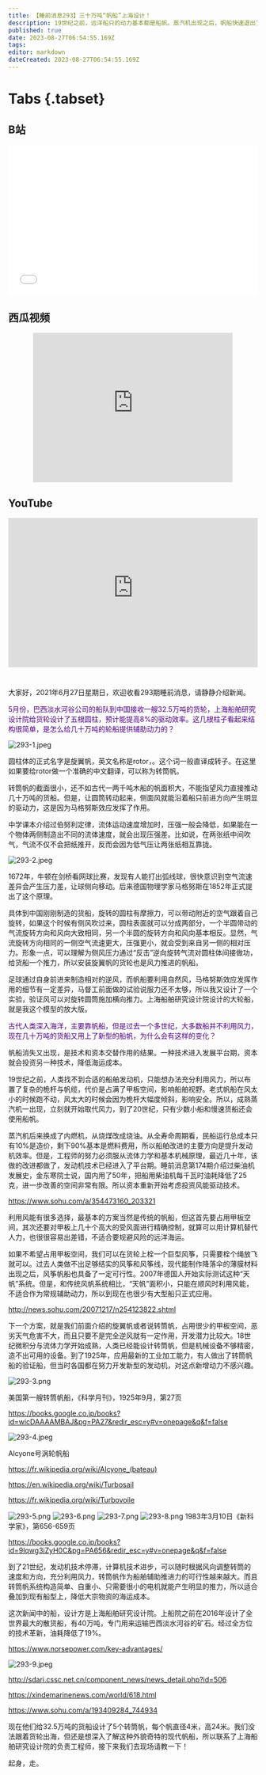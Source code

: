 ```yaml
---
title: 【睡前消息293】三十万吨“帆船”上海设计！
description: 19世纪之前，远洋船只的动力基本都是船帆。蒸汽机出现之后，帆船快速退出了航运市场，但到了21世纪，几十万吨的海船又重新开始安装船帆。只是19世纪的“前辈”恐怕已经认不出今天的“帆船”了。
published: true
date: 2023-08-27T06:54:55.169Z
tags: 
editor: markdown
dateCreated: 2023-08-27T06:54:55.169Z
---
```


# Tabs {.tabset}
## B站
<div style="position: relative; padding: 30% 45%;">
<iframe style="position: absolute; width: 100%; height: 100%; left: 0; top: 0;" src="//player.bilibili.com/player.html?&bvid=BV1Rf4y1t7wU&page=1&as_wide=1&high_quality=1&danmaku=1&autoplay=0" scrolling="no" border="0" frameborder="no" framespacing="0" allowfullscreen="true"></iframe>
</div>

## 西瓜视频
<div style="position: relative; padding: 30% 45%;">
<iframe style="position: absolute; top: 50%; left: 50%; transform: translate(-50%, -50%); width: 80%; height: 100%;" frameborder="0" src="https://www.ixigua.com/iframe/西瓜视频ID?autoplay=0" referrerpolicy="unsafe-url" allowfullscreen></iframe>
</div>

## YouTube
<div style="position: relative; padding: 30% 45%;">
<iframe style="position: absolute; top: 0; left: 0; width: 100%; height: 100%;" src="https://www.youtube-nocookie.com/embed/YouTubeVID" title="YouTube video player" frameborder="0" allow="accelerometer; autoplay; clipboard-write; encrypted-media; gyroscope; picture-in-picture" allowfullscreen="true"></iframe>
</div>
  
# 

大家好，2021年6月27日星期日，欢迎收看293期睡前消息，请静静介绍新闻。

<font color="indigo">5月份，巴西淡水河谷公司的船队到中国接收一艘32.5万吨的货轮，上海船舶研究设计院给货轮设计了五根圆柱，预计能提高8%的驱动效率。这几根柱子看起来结构很简单，是怎么给几十万吨的轮船提供辅助动力的？</font>
 
![293-1.jpeg](https://img.bedtime.news/2023/08/27/64eaf2f19ba2f.png)

圆柱体的正式名字是旋翼帆，英文名称是rotor，。这个词一般直译成转子。在这里如果要给rotor做一个准确的中文翻译，可以称为转筒帆。

转筒帆的截面很小，还不如古代一两千吨木船的帆面积大，不能指望风力直接推动几十万吨的货船。但是，让圆筒转动起来，侧面风就能沿着船只前进方向产生明显的驱动力，这是因为马格努斯效应发挥了作用。

中学课本介绍过伯努利定律，流体运动速度增加时，压强一般会降低，如果能在一个物体两侧制造出不同的流体速度，就会出现压强差。比如说，在两张纸中间吹气，气流不仅不会把纸推开，反而会因为低气压让两张纸相互靠拢。

![293-2.jpeg](https://img.bedtime.news/2023/08/27/64eaf2f11bef4.png)

1672年，牛顿在剑桥看网球比赛，发现有人能打出弧线球，很快意识到空气流速差异会产生压力差，让球侧向移动。后来德国物理学家马格努斯在1852年正式提出了这个原理。

具体到中国刚刚制造的货船，旋转的圆柱有摩擦力，可以带动附近的空气跟着自己旋转，如果这个时候有侧风吹过来，圆柱表面就可以分成两部分，一个半圆带动的气流旋转方向和风向大致相同，另一个半圆的旋转方向和风向基本相反。显然，气流旋转方向相同的一侧空气流速更大，压强更小，就会受到来自另一侧的相对压力。形象一点，可以理解为侧风压力通过“反击”逆向旋转气流对圆柱体间接做功，给货船一个推力，所以安装旋翼帆的货轮也是风力推进的帆船。

足球通过自身前进来制造相对的逆风，而帆船要利用自然风，马格努斯效应发挥作用的细节有一定差异，马督工前面做的试验说服力还不太够，所以我又设计了一个实验，验证风可以对旋转圆筒施加横向推力。上海船舶研究设计院设计的大轮船，就是我这个模型的放大版。

<font color="indigo">古代人类深入海洋，主要靠帆船，但是过去一个多世纪，大多数船并不利用风力，现在几十万吨的货船又用上了新型的船帆，为什么会有这样的变化？</font>

帆船消失又出现，是技术和资本交替作用的结果。一种技术进入发展平台期，资本就会投资另一种技术，降低海运成本。

19世纪之前，人类找不到合适的船舶发动机，只能想办法充分利用风力，所以布置了复杂的桅杆与帆缆，代价是占满了甲板空间，影响船舶视野。老式帆船在风太小的时候跑不动，风太大的时候会因为桅杆大幅度倾斜，影响安全。所以，成熟蒸汽机一出现，立刻就开始取代风力，到了20世纪，只有少数小船和慢速货船还会使用船帆。

蒸汽机后来换成了内燃机，从烧煤改成烧油。从全寿命周期看，民船运行总成本只有10%是造价，剩下90%基本是燃料费用，所以船舶改进的主要方向是提升发动机效率。但是，工程师的努力必须服从流体力学和基本机械原理，最近几十年，该做的改进都做了，发动机技术已经进入了平台期。睡前消息第174期介绍过柴油机发展史，金东寒院士说，国内用了50年，把船用柴油机每千瓦时油耗降低了25克，进一步改善的空间非常有限。所以资本重新开始考虑投资风能驱动技术。

https://www.sohu.com/a/354473160_203321

利用风能有很多选择，最基本的方案当然是传统的帆船，但这首先要占用甲板空间，其次还要对甲板上几十个高大的受风面进行精确控制，就算可以用计算机替代人力，也很很容易出差错，不适合要规避风险的远洋海运。

如果不希望占用甲板空间，我们可以在货轮上栓一个巨型风筝，只需要栓个绳放飞就可以。过去人类做不出足够结实的风筝和风筝线，现代能制作降落伞的薄膜材料出现之后，风筝帆船也具备了一定可行性。2007年德国人开始实际测试这种“天帆”系统。但是，和传统风帆系统相比，“天帆”面积小，只能在顺风时利用风能，不适合作为常规辅助动力，所以到现在也很少有大型船只正式应用。

http://news.sohu.com/20071217/n254123822.shtml

下一个方案，就是我们前面介绍的旋翼帆或者说转筒帆，占用很少的甲板空间，恶劣天气危害不大，而且只要不是完全逆风就有一定作用，开发潜力比较大。18世纪微积分与流体力学开始成熟，人类已经能设计转筒帆，但是机械设备不够精密，造不出可用的设备。到了1925年，应用最新的工业加工能力，有人做出了转筒帆船的验证船，但当时各国都在努力开发新型的发动机，对这点新增动力不感兴趣。
 
![293-3.png](https://img.bedtime.news/2023/08/27/64eaf2f3673a8.png)
 
美国第一艘转筒帆船，《科学月刊》，1925年9月，第27页

https://books.google.co.jp/books?id=wicDAAAAMBAJ&pg=PA27&redir_esc=y#v=onepage&q&f=false

![293-4.jpeg](https://img.bedtime.news/2023/08/27/64eaf2f223352.png)
 
Alcyone号涡轮帆船

https://fr.wikipedia.org/wiki/Alcyone_(bateau)

https://en.wikipedia.org/wiki/Turbosail

https://fr.wikipedia.org/wiki/Turbovoile
 
![293-5.png](https://img.bedtime.news/2023/08/27/64eaf2f33e8fe.png)
![293-6.png](https://img.bedtime.news/2023/08/27/64eaf2f36792d.png)
![293-7.png](https://img.bedtime.news/2023/08/27/64eaf2f3bf49a.png)
![293-8.png](https://img.bedtime.news/2023/08/27/64eaf2f3a8cf0.png)
1983年3月10日《新科学家》，第656-659页

https://books.google.co.jp/books?id=9lqwg3iZyH0C&pg=PA656&redir_esc=y#v=onepage&q&f=false

到了21世纪，发动机技术停滞，计算机技术进步，可以随时根据风向调整转筒的速度和方向，充分利用风力，转筒帆作为船舶辅助推进力的可行性越来越大。而且转筒帆系统构造简单、自重小、只需要很小的电机就能产生明显的推力，所以适合叠加到现有船型上，降低大宗物资的海运成本。

这次新闻中的船，设计方是上海船舶研究设计院。上船院之前在2016年设计了全世界最大的散货船，有40万吨，专门用来运输巴西淡水河谷的矿石。经过全方位的技术革新，油耗降低了19%。

https://www.norsepower.com/key-advantages/
 
![293-9.jpeg](https://img.bedtime.news/2023/08/27/64eaf2f25bfb2.png)
 
http://sdari.cssc.net.cn/component_news/news_detail.php?id=506

https://xindemarinenews.com/world/618.html

https://www.sohu.com/a/193409284_744934

现在他们给32.5万吨的货船设计了5个转筒帆，每个帆直径4米，高24米。我们没法跟着货轮出海，但还是想深入了解这种外貌奇特的现代帆船，所以联系了上海船舶研究设计院的负责工程师，接下来我们去现场请教一下！

起身，走。

